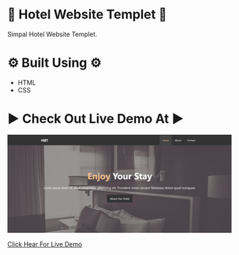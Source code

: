 # 🏨 Hotel Website Templet 🏨
Simpal Hotel Website Templet.

# ⚙ Built Using ⚙
* HTML
* CSS

# ▶ Check Out Live Demo At ▶ 

[![Live Demo](3DTest.png)](https://ashishsiot.github.io/HotelWebsite/.)

[ Click Hear For Live Demo ](https://ashishsiot.github.io/HotelWebsite/. )

